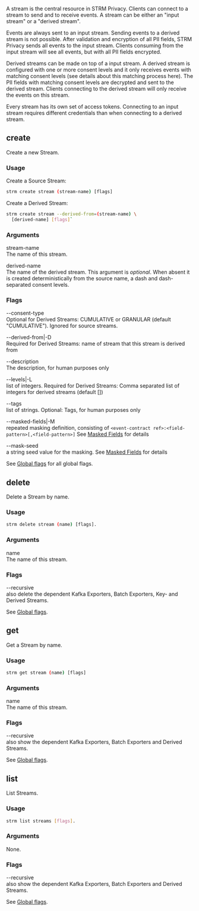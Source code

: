 A stream is the central resource in STRM Privacy. Clients can connect to
a stream to send and to receive events. A stream can be either an "input
stream" or a "derived stream".

Events are always sent to an input stream. Sending events to a derived
stream is not possible. After validation and encryption of all PII
fields, STRM Privacy sends all events to the input stream. Clients
consuming from the input stream will see all events, but with all PII
fields encrypted.

Derived streams can be made on top of a input stream. A derived stream
is configured with one or more consent levels and it only receives
events with matching consent levels (see details about this matching
process here). The PII fields with matching consent levels are decrypted
and sent to the derived stream. Clients connecting to the derived stream
will only receive the events on this stream.

Every stream has its own set of access tokens. Connecting to an input
stream requires different credentials than when connecting to a derived
stream.

## create

Create a new Stream.

### Usage

Create a Source Stream:

```bash
strm create stream (stream-name) [flags]
```

Create a Derived Stream:

```bash
strm create stream --derived-from=(stream-name) \
  [derived-name] [flags]`
```

### Arguments

stream-name  
The name of this stream.

derived-name  
The name of the derived stream. This argument is *optional*. When absent
it is created deterministically from the source name, a dash and
dash-separated consent levels.

### Flags

--consent-type  
Optional for Derived Streams: CUMULATIVE or GRANULAR (default
"CUMULATIVE"). Ignored for source streams.

--derived-from|-D  
Required for Derived Streams: name of stream that this stream is derived
from

--description  
The description, for human purposes only

--levels|-L  
list of integers. Required for Derived Streams: Comma separated list of
integers for derived streams (default [])

--tags  
list of strings. Optional: Tags, for human purposes only

--masked-fields|-M  
repeated masking definition, consisting of
`<event-contract ref>:<field-pattern>[,<field-pattern>]` See [Masked
Fields](/concepts/masked-fields.md) for details

--mask-seed  
a string seed value for the masking. See [Masked
Fields](/concepts/masked-fields.md) for details

See [Global flags](index.md#global-flags) for all global flags.

## delete

Delete a Stream by name.

### Usage

```bash
strm delete stream (name) [flags].
```

### Arguments

name  
The name of this stream.

### Flags

--recursive  
also delete the dependent Kafka Exporters, Batch Exporters, Key- and
Derived Streams.

See [Global flags](index.md#global-flags).

## get

Get a Stream by name.

### Usage

```bash
strm get stream (name) [flags]
```

### Arguments

name  
The name of this stream.

### Flags

--recursive  
also show the dependent Kafka Exporters, Batch Exporters and Derived
Streams.

See [Global flags](index.md#global-flags).

## list

List Streams.

### Usage

```bash
strm list streams [flags].
```

### Arguments

None.

### Flags

--recursive  
also show the dependent Kafka Exporters, Batch Exporters and Derived
Streams.

See [Global flags](index.md#global-flags).
